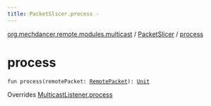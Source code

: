 ```yaml
---
title: PacketSlicer.process - 
---
```


[org.mechdancer.remote.modules.multicast](../index.html) / [PacketSlicer](index.html) / [process](./process.html)

# process

`fun process(remotePacket: `[`RemotePacket`](../../org.mechdancer.remote.protocol/-remote-packet/index.html)`): `[`Unit`](https://kotlinlang.org/api/latest/jvm/stdlib/kotlin/-unit/index.html)

Overrides [MulticastListener.process](../-multicast-listener/process.html)


